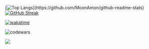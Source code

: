 [![Top Langs](https://github-readme-stats.vercel.app/api/top-langs/?username=MoonAmon&layout=compact&hide=jupyternotebook,)](https://github.com/MoonAmon/github-readme-stats) [![GitHub Streak](https://streak-stats.demolab.com?user=MoonAmon&exclude_days=Sun%2CSat)](https://git.io/streak-stats)

[![wakatime](https://wakatime.com/badge/user/a4a36a3b-3e8f-4d13-b8a8-13603123e837.svg)](https://wakatime.com/@a4a36a3b-3e8f-4d13-b8a8-13603123e837)

![codewars](https://www.codewars.com/users/MoonAmon/badges/large)

[![](https://visitcount.itsvg.in/api?id=MoonAmon&label=Profile%20Views&color=12&icon=1&pretty=false)](https://visitcount.itsvg.in)
